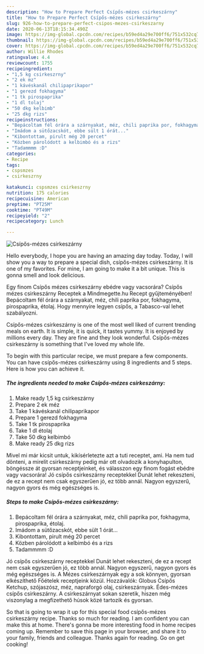 ```yaml
---
description: "How to Prepare Perfect Csípős-mézes csirkeszárny"
title: "How to Prepare Perfect Csípős-mézes csirkeszárny"
slug: 926-how-to-prepare-perfect-csipos-mezes-csirkeszarny
date: 2020-06-13T18:15:34.490Z
image: https://img-global.cpcdn.com/recipes/b59ed4a29e700ff6/751x532cq70/csipos-mezes-csirkeszarny-recept-foto.jpg
thumbnail: https://img-global.cpcdn.com/recipes/b59ed4a29e700ff6/751x532cq70/csipos-mezes-csirkeszarny-recept-foto.jpg
cover: https://img-global.cpcdn.com/recipes/b59ed4a29e700ff6/751x532cq70/csipos-mezes-csirkeszarny-recept-foto.jpg
author: Willie Rhodes
ratingvalue: 4.4
reviewcount: 1755
recipeingredient:
- "1,5 kg csirkeszrny"
- "2 ek mz"
- "1 kávéskanál chilipaprikapor"
- "1 gerezd fokhagyma"
- "1 tk pirospaprika"
- "1 dl tolaj"
- "50 dkg kelbimb"
- "25 dkg rizs"
recipeinstructions:
- "Bepácoltam fél órára a szárnyakat, méz, chili paprika por, fokhagyma, pirospaprika, étolaj."
- "Imádom a sütőzacskót, ebbe sült 1 órát..."
- "Kibontottam, pirult még 20 percet"
- "Közben párolódott a kelbimbó és a rizs"
- "Tadammmm :D"
categories:
- Recipe
tags:
- cspsmzes
- csirkeszrny

katakunci: cspsmzes csirkeszrny 
nutrition: 175 calories
recipecuisine: American
preptime: "PT25M"
cooktime: "PT49M"
recipeyield: "2"
recipecategory: Lunch

---
```



![Csípős-mézes csirkeszárny](https://img-global.cpcdn.com/recipes/b59ed4a29e700ff6/751x532cq70/csipos-mezes-csirkeszarny-recept-foto.jpg)

Hello everybody, I hope you are having an amazing day today. Today, I will show you a way to prepare a special dish, csípős-mézes csirkeszárny. It is one of my favorites. For mine, I am going to make it a bit unique. This is gonna smell and look delicious.

Egy finom Csípős mézes csirkeszárny ebédre vagy vacsorára? Csípős mézes csirkeszárny Receptek a Mindmegette.hu Recept gyűjteményében! Bepácoltam fél órára a szárnyakat, méz, chili paprika por, fokhagyma, pirospaprika, étolaj. Hogy mennyire legyen csípős, a Tabasco-val lehet szabályozni.

Csípős-mézes csirkeszárny is one of the most well liked of current trending meals on earth. It is simple, it is quick, it tastes yummy. It is enjoyed by millions every day. They are fine and they look wonderful. Csípős-mézes csirkeszárny is something that I've loved my whole life.


To begin with this particular recipe, we must prepare a few components. You can have csípős-mézes csirkeszárny using 8 ingredients and 5 steps. Here is how you can achieve it.

<!--inarticleads1-->

##### The ingredients needed to make Csípős-mézes csirkeszárny:

1. Make ready 1,5 kg csirkeszárny
1. Prepare 2 ek méz
1. Take 1 kávéskanál chilipaprikapor
1. Prepare 1 gerezd fokhagyma
1. Take 1 tk pirospaprika
1. Take 1 dl étolaj
1. Take 50 dkg kelbimbó
1. Make ready 25 dkg rizs


Mivel mi már kicsit untuk, kikísérletezte azt a tuti receptet, ami. Ha nem tud dönteni, a mirelit csirkeszárny pedig már ott olvadozik a konyhapulton, böngéssze át gyorsan receptjeinket, és válasszon egy finom fogást ebédre vagy vacsorára! Jó csípős csirkeszárny receptekkel Dunát lehet rekeszteni, de ez a recept nem csak egyszerűen jó, ez több annál. Nagyon egyszerű, nagyon gyors és még egészséges is. 

<!--inarticleads2-->

##### Steps to make Csípős-mézes csirkeszárny:

1. Bepácoltam fél órára a szárnyakat, méz, chili paprika por, fokhagyma, pirospaprika, étolaj.
1. Imádom a sütőzacskót, ebbe sült 1 órát...
1. Kibontottam, pirult még 20 percet
1. Közben párolódott a kelbimbó és a rizs
1. Tadammmm :D


Jó csípős csirkeszárny receptekkel Dunát lehet rekeszteni, de ez a recept nem csak egyszerűen jó, ez több annál. Nagyon egyszerű, nagyon gyors és még egészséges is. A Mézes csirkeszárnyak egy a sok könnyen, gyorsan elkészíthető Főételek receptjeink közül. Hozzávalók: Globus Csípős Ketchup, szójaszósz, méz, napraforgó olaj, csirkeszárnyak. Édes-mézes csípős csirkeszárny. A csirkeszárnyat sokan szeretik, hiszen még viszonylag a megfizethető húsok közé tartozik és gyorsan. 

So that is going to wrap it up for this special food csípős-mézes csirkeszárny recipe. Thanks so much for reading. I am confident you can make this at home. There's gonna be more interesting food in home recipes coming up. Remember to save this page in your browser, and share it to your family, friends and colleague. Thanks again for reading. Go on get cooking!
